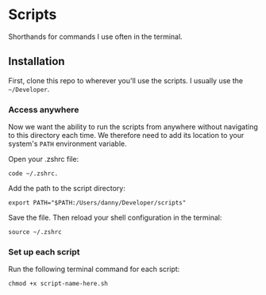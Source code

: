 # Scripts

Shorthands for commands I use often in the terminal.

## Installation

First, clone this repo to wherever you'll use the scripts. I usually use the `~/Developer`.

### Access anywhere

Now we want the ability to run the scripts from anywhere without navigating to this directory each time. We therefore need to add its location to your system's `PATH` environment variable.

Open your .zshrc file:

```shell
code ~/.zshrc.
```

Add the path to the script directory:

```
export PATH="$PATH:/Users/danny/Developer/scripts"
```

Save the file. Then reload your shell configuration in the terminal:

```shell
source ~/.zshrc
```

### Set up each script

Run the following terminal command for each script:

```shell
chmod +x script-name-here.sh
```
